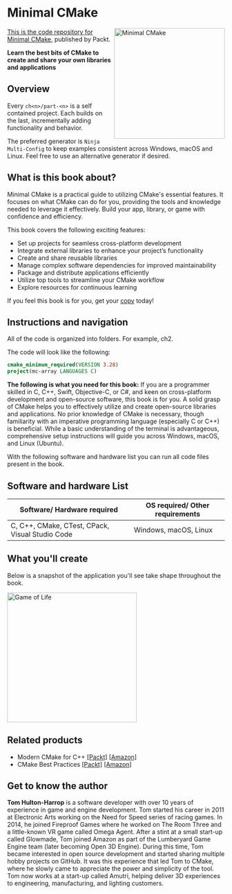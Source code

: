 # Minimal CMake

<a href="https://www.packtpub.com/en-us/product/minimal-cmake-9781835080658"> <img src="https://content.packt.com/_/image/original/B21152/cover_image_large.jpg" alt="Minimal CMake" itemprop="url" height="256px" align="right">

This is the code repository for [Minimal CMake](https://www.packtpub.com/en-in/product/minimal-cmake-9781835087312), published by Packt.

**Learn the best bits of CMake to create and share your own libraries and applications**

## Overview

Every `ch<n>/part-<n>` is a self contained project. Each builds on the last, incrementally adding functionality and behavior.

The preferred generator is `Ninja Multi-Config` to keep examples consistent across Windows, macOS and Linux. Feel free to use an alternative generator if desired.

## What is this book about?

Minimal CMake is a practical guide to utilizing CMake's essential features. It focuses on what CMake can do for you, providing the tools and knowledge needed to leverage it effectively. Build your app, library, or game with confidence and efficiency.

This book covers the following exciting features:

* Set up projects for seamless cross-platform development
* Integrate external libraries to enhance your project’s functionality
* Create and share reusable libraries
* Manage complex software dependencies for improved maintainability
* Package and distribute applications efficiently
* Utilize top tools to streamline your CMake workflow
* Explore resources for continuous learning

If you feel this book is for you, get your [copy](https://a.co/d/ahsF7Gd) today!

## Instructions and navigation

All of the code is organized into folders. For example, ch2.

The code will look like the following:

```cmake
cmake_minimum_required(VERSION 3.28)
project(mc-array LANGUAGES C)
```

**The following is what you need for this book:** If you are a programmer skilled in C, C++, Swift, Objective-C, or C#, and keen on cross-platform development and open-source software, this book is for you. A solid grasp of CMake helps you to effectively utilize and create open-source libraries and applications. No prior knowledge of CMake is necessary, though familiarity with an imperative programming language (especially C or C++) is beneficial. While a basic understanding of the terminal is advantageous, comprehensive setup instructions will guide you across Windows, macOS, and Linux (Ubuntu).

With the following software and hardware list you can run all code files present in the book.

## Software and hardware List

| Software/ Hardware required | OS required/ Other requirements |
| ------------------------------------ | ----------------------------------- |
| C, C++, CMake, CTest, CPack, Visual Studio Code | Windows, macOS, Linux |

## What you'll create

Below is a snapshot of the application you'll see take shape throughout the book.

<img src="https://github.com/user-attachments/assets/da2731de-1df2-4f95-aa12-88ffaeebb296" alt="Game of Life" itemprop="url" height="300px">

## Related products

* Modern CMake for C++ [[Packt]](https://www.packtpub.com/en-in/product/modern-cmake-for-c-9781801070058) [[Amazon]](https://a.co/d/eUzqeu4)
* CMake Best Practices [[Packt]](https://www.packtpub.com/en-in/product/cmake-best-practices-9781803239729) [[Amazon]](https://a.co/d/eNC9Toa)

## Get to know the author

**Tom Hulton-Harrop** is a software developer with over 10 years of experience in game and engine development. Tom started his career in 2011 at Electronic Arts working on the Need for Speed series of racing games. In 2014, he joined Fireproof Games where he worked on The Room Three and a little-known VR game called Omega Agent. After a stint at a small start-up called Glowmade, Tom joined Amazon as part of the Lumberyard Game Engine team (later becoming Open 3D Engine). During this time, Tom became interested in open source development and started sharing multiple hobby projects on GitHub. It was this experience that led Tom to CMake, where he slowly came to appreciate the power and simplicity of the tool. Tom now works at a start-up called Amutri, helping deliver 3D experiences to engineering, manufacturing, and lighting customers.

